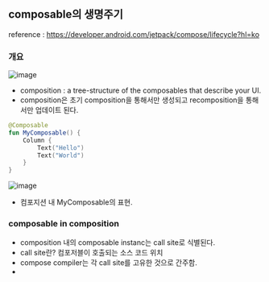 ## composable의 생명주기

reference : https://developer.android.com/jetpack/compose/lifecycle?hl=ko



### 개요
![image](https://github.com/mettew0585/self_study_log/assets/48712755/6cc2cc73-5df9-4f58-9463-e0e2e4110ba2)


- composition :  a tree-structure of the composables that describe your UI.
- composition은 초기 composition을 통해서만 생성되고 recomposition을 통해서만 업데이트 된다.

```kotlin
@Composable
fun MyComposable() {
    Column {
        Text("Hello")
        Text("World")
    }
}
```

![image](https://github.com/mettew0585/self_study_log/assets/48712755/5e67f560-e613-49fc-b08f-6393671fa8d8)

- 컴포지션 내 MyComposable의 표현.


### composable in composition

- composition 내의 composable instanc는  call site로 식별된다.
- call site란? 컴포저블이 호출되는 소스 코드 위치
- compose compiler는 각 call site를 고유한 것으로 간주함.
- 
